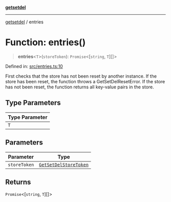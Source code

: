[**getsetdel**](../README.md)

---

[getsetdel](../README.md) / entries

# Function: entries()

> **entries**\<`T`\>(`storeToken`): `Promise`\<\[`string`, `T`\][]\>

Defined in: [src/entries.ts:10](https://github.com/ericvera/getsetdel/blob/main/src/entries.ts#L10)

First checks that the store has not been reset by another instance. If the
store has been reset, the function throws a GetSetDelResetError. If the store
has not been reset, the function returns all key-value pairs in the store.

## Type Parameters

| Type Parameter |
| -------------- |
| `T`            |

## Parameters

| Parameter    | Type                                                          |
| ------------ | ------------------------------------------------------------- |
| `storeToken` | [`GetSetDelStoreToken`](../interfaces/GetSetDelStoreToken.md) |

## Returns

`Promise`\<\[`string`, `T`\][]\>

